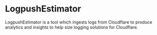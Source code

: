 # LogpushEstimator
LogpushEstimator is a tool which ingests logs from Cloudflare to produce analytics and insights to help size logging solutions for Cloudflare.